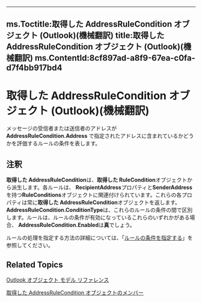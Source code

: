 

---
ms.Toctitle:取得した AddressRuleCondition オブジェクト (Outlook)(機械翻訳)
title:取得した AddressRuleCondition オブジェクト (Outlook)(機械翻訳)
ms.ContentId:8cf897ad-a8f9-67ea-c0fa-d7f4bb917bd4
---
# 取得した AddressRuleCondition オブジェクト (Outlook)(機械翻訳)




メッセージの受信者または送信者のアドレスが **AddressRuleCondition.Address** で指定されたアドレスに含まれているかどうかを評価するルールの条件を表します。

## 注釈
**取得した AddressRuleCondition**は、**取得した RuleCondition**オブジェクトから派生します。各ルールは、 **RecipientAddress**プロパティと**SenderAddress**を持つ**RuleConditions**オブジェクトに関連付けられています。これらの各プロパティは常に**取得した AddressRuleCondition**オブジェクトを返します。**AddressRuleCondition.ConditionType**は、これらのルールの条件の間で区別します。ルールは、ルールの条件が有効になっているこれらのいずれかがある場合、 **AddressRuleCondition.Enabled**は**真**でしょう。



ルールの処理を指定する方法の詳細については、「[ルールの条件を指定する](812c131a-fe23-1b8b-5e2d-9459d7102630.md)」を参照してください。



## Related Topics

[Outlook オブジェクト モデル リファレンス](73221b13-d8d8-99b8-3394-b95dbbfd5ddc.md)

[取得した AddressRuleCondition オブジェクトのメンバー](d15b0554-6b47-b201-fd41-744ea056d3f6.md)





